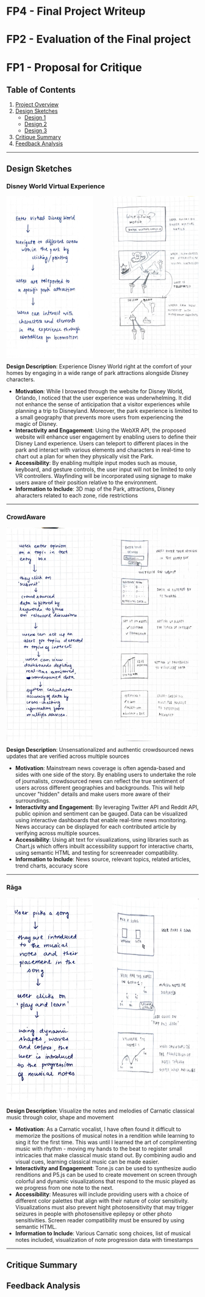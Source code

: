 # FP4 - Final Project Writeup

# FP2 - Evaluation of the Final project

# FP1 - Proposal for Critique

## Table of Contents

1. [Project Overview](#project-overview)
2. [Design Sketches](#design-sketches)
   - [Design 1](#design-1)
   - [Design 2](#design-2)
   - [Design 3](#design-3)
3. [Critique Summary](#critique-summary)
4. [Feedback Analysis](#feedback-analysis)

---

## Design Sketches

### Disney World Virtual Experience

<div style="display: flex; justify-content: space-between;">
  <img src="../assets/project/fp1-images/IMG_6320.JPG" alt="Disney World Virtual Experience Flowchart" width="45%" />
  <img src="../assets/project/fp1-images/IMG_6319.JPG" alt="Disney World Virtual Experience Sketch" width="45%" />
</div>

**Design Description**: Experience Disney World right at the comfort of your homes by engaging in a wide range of park attractions alongside Disney characters.

- **Motivation**: While I browsed through the website for Disney World, Orlando, I noticed that the user experience was underwhelming. It did not enhance the sense of anticipation that a visitor experiences while planning a trip to Disneyland. Moreover, the park experience is limited to a small geography that prevents more users from experiencing the magic of Disney.
- **Interactivity and Engagement**: Using the WebXR API, the proposed website will enhance user engagement by enabling users to define their Disney Land experience. Users can teleport to different places in the park and interact with various elements and characters in real-time to chart out a plan for when they physically visit the Park.
- **Accessibility**: By enabling multiple input modes such as mouse, keyboard, and gesture controls, the user input will not be limited to only VR controllers. Wayfinding will be incorporated using signage to make users aware of their position relative to the environment.
- **Information to Include**: 3D map of the Park, attractions, Disney aharacters related to each zone, ride restrictions

---

### CrowdAware

<div style="display: flex; justify-content: space-between;">
  <img src="../assets/project/fp1-images/IMG_6316.JPG" alt="CrowdAware Flowchart" width="45%" />
  <img src="../assets/project/fp1-images/IMG_6318.JPG" alt="CrowdAware Sketch" width="45%" />
</div>

**Design Description**: Unsensationalized and authentic crowdsourced news updates that are verified across multiple sources

- **Motivation**: Mainstream news coverage is often agenda-based and sides with one side of the story. By enabling users to undertake the role of journalists, crowdsourced news can reflect the true sentiment of users across different geographies and backgrounds. This will help uncover "hidden" details and make users more aware of their surroundings.
- **Interactivity and Engagement**: By leveraging Twitter API and Reddit API, public opinion and sentiment can be gauged. Data can be visualized using interactive dashboards that enable real-time news monitoring. News accuracy can be displayed for each contributed article by verifying across multiple sources.
- **Accessibility**: Using alt text for visualizations, using libraries such as Chart.js which offers inbuilt accessibility support for interactive charts, using semantic HTML and testing for screenreader compatibility.
- **Information to Include**: News source, relevant topics, related articles, trend charts, accuracy score

---

### Rāga

<div style="display: flex; justify-content: space-between;">
  <img src="../assets/project/fp1-images/IMG_6317.JPG" alt="Rāga Flowchart" width="45%" />
  <img src="../assets/project/fp1-images/IMG_6321.JPG" alt="Rāga Sketch" width="45%" />
</div>

**Design Description**: Visualize the notes and melodies of Carnatic classical music through color, shape and movement

- **Motivation**: As a Carnatic vocalist, I have often found it difficult to memorize the positions of musical notes in a rendition while learning to sing it for the first time. This was until I learned the art of complimenting music with rhythm - moving my hands to the beat to register small intricacies that make classical music stand out. By combining audio and visual cues, learning classical music can be made easier.
- **Interactivity and Engagement**: Tone.js can be used to synthesize audio renditions and P5.js can be used to create movement on screen through colorful and dynamic visualizations that respond to the music played as we progress from one note to the next.
- **Accessibility**: Measures will include providing users with a choice of different color palettes that align with their nature of color sensitivity. Visualizations must also prevent hight photosensitivity that may trigger seizures in people with photosensitive epilepsy or other photo sensitivities. Screen reader compatibility must be ensured by using semantic HTML.
- **Information to Include**: Various Carnatic song choices, list of musical notes included, visualization of note progression data with timestamps

---

## Critique Summary

## Feedback Analysis
